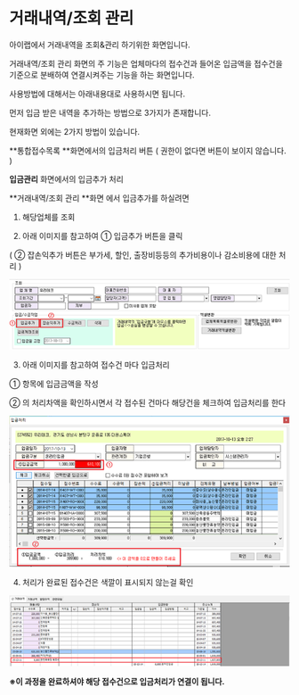 # 거래내역/조회 관리

아이랩에서 거래내역을 조회&관리 하기위한 화면입니다.

거래내역/조회 관리 화면의 주 기능은 업체마다의 접수건과 들어온 입금액을 접수건을 기준으로 분배하여 연결시켜주는 기능을 하는 화면입니다.

사용방법에 대해서는 아래내용대로 사용하시면 됩니다.

  
먼저 입금 받은 내역을 추가하는 방법으로 3가지가 존재합니다.



현재화면 외에는 2가지 방법이 있습니다.

**통합접수목록 **화면에서의 입금처리 버튼 \( 권한이 없다면 버튼이 보이지 않습니다. \)

**입금관리** 화면에서의 입금추가 처리



**거래내역/조회 관리 **화면 에서 입금추가를 하실려면

1. 해당업체를 조회

2. 아래 이미지를 참고하여 ① 입금추가 버튼을 클릭

\( ② 잡손익추가 버튼은 부가세, 할인, 출장비등등의 추가비용이나 감소비용에 대한 처리 \)

![](/assets/006재무영업관리/078순서도.png)  


3. 아래 이미지를 참고하여 접수건 마다 입금처리

① 항목에 입금금액을 작성

② 의 처리차액을 확인하시면서 각 접수된 건마다 해당건을 체크하여 입금처리를 한다

![](/assets/006재무영업관리/079입금추가.png)

  


4. 처리가 완료된 접수건은 색깔이 표시되지 않는걸 확인

![](/assets/006재무영업관리/080처리완료.png)

**※이 과정을 완료하셔야 해당 접수건으로 입금처리가 연결이 됩니다.**




